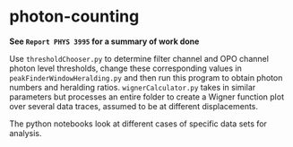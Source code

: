 # photon-counting

**See `Report PHYS 3995` for a summary of work done**

Use `thresholdChooser.py` to determine filter channel and OPO channel photon level thresholds, change these corresponding values in `peakFinderWindowHeralding.py` and then run this program to obtain photon numbers and heralding ratios. `wignerCalculator.py` takes in similar parameters but processes an entire folder to create a Wigner function plot over several data traces, assumed to be at different displacements.

The python notebooks look at different cases of specific data sets for analysis.
